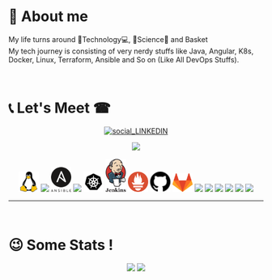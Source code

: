 ﻿<h1 align="left">🤩 About me</h1>
<p  align="left">
My life turns around 🚀Technology💻, 🧪Science🔭 and Basket
<br>My tech journey is consisting of very nerdy stuffs like Java, Angular, K8s, Docker, Linux, Terraform, Ansible and So on (Like All DevOps Stuffs).</strong>
</p>

<br>

<h1 align="left">📞 Let's Meet ☎</h1>
<p align="center">
<a href="https://www.linkedin.com/in/ibrahima-hotia-diallo-23bb20a4/"><img src="https://img.shields.io/badge/LINKEDIN-@hotiaDiallo-0e76a8?style=for-the-badge&logo=linkedin&logoColor=0e76a8&logoWidth=25" alt="social_LINKEDIN"/></a>

<br/>

<p align="center"><img src="https://img.shields.io/badge/MOST%20USED-TECH%20STACK%20&%20TOOLS-21618C?style=for-the-badge"/></p>


<div align="center">
<img width="40" src="logos/linux.svg"/>
<img width="40" src="https://raw.githubusercontent.com/gilbarbara/logos/master/logos/docker-icon.svg"/>
<img width="40" src="logos/ansible.svg"/>
<img width="40" src="https://raw.githubusercontent.com/gilbarbara/logos/master/logos/terraform-icon.svg"/>
<img width="40" src="logos/kubernetes.svg"/>
<img width="40" src="logos/jenkins.svg"/>
<img width="40" src="logos/prometheus.svg"/>
<img width="40" src="logos/github.svg"/>
<img width="40" src="logos/gitlab.svg"/>

<img width="40" src="https://cdn.svgporn.com/logos/java.svg"/>
<img width="40" src="https://cdn.svgporn.com/logos/spring-icon.svg"/>
<img width="40" src="https://cdn.svgporn.com/logos/python.svg"/>
<img width="40" src="https://raw.githubusercontent.com/gilbarbara/logos/master/logos/angular-icon.svg"/>
<img width="40" src="https://raw.githubusercontent.com/gilbarbara/logos/master/logos/typescript-icon.svg"/>
<img width="40" src="https://raw.githubusercontent.com/gilbarbara/logos/master/logos/javascript.svg"/>

________
<br>

<h1 align="left">😉 Some Stats !</h1>
<p align="center">
<a>
  <img width="400" src="https://github-readme-stats.vercel.app/api?username=hotiaDiallo&show_icons=true&theme=tokyonight&count_private=true&range=all_time" />
</a>
<a>
  <img width="400" src="https://github-readme-streak-stats.herokuapp.com?user=hotiaDiallo&theme=black-ice&hide_border=true" />
</a>
</p>

<!-- <br>
<h2 align="left">Github Resume</h2>
<div align="center">

<a>
  <img align="center" src="https://activity-graph.herokuapp.com/graph?username=hotiaDiallo&theme=redical" />
</a>
</div> -->
<!-- <p align="center">
   <img width="auto"
    src="https://metrics.lecoq.io/hotiaDiallo?template=classic&achievements=1&achievements.threshold=C&achievements.secrets=true&achievements.display=detailed&achievements.limit=0&config.timezone=UTC"
  />
  </p> -->
